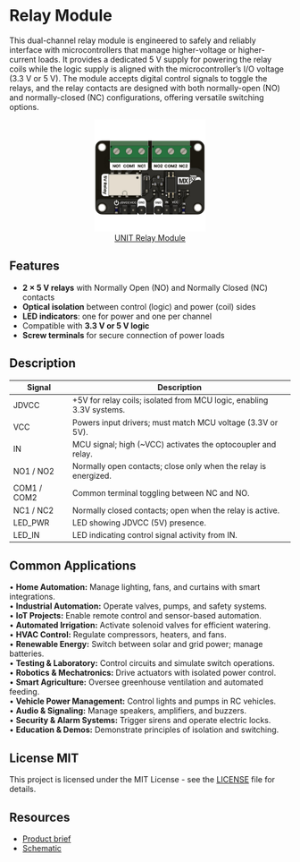 # Relay Module

This dual-channel relay module is engineered to safely and reliably interface with microcontrollers that manage higher-voltage or higher-current loads. It provides a dedicated 5 V supply for powering the relay coils while the logic supply is aligned with the microcontroller’s I/O voltage (3.3 V or 5 V). The module accepts digital control signals to toggle the relays, and the relay contacts are designed with both normally-open (NO) and normally-closed (NC) configurations, offering versatile switching options.

<div align="center">
    <a href="#"><img src="hardware/resources/relay_module.png" width="200px"><br/> UNIT Relay Module</a>
</div>


## **Features**
- **2 × 5 V relays** with Normally Open (NO) and Normally Closed (NC) contacts  
- **Optical isolation** between control (logic) and power (coil) sides  
- **LED indicators**: one for power and one per channel  
- Compatible with **3.3 V or 5 V logic**  
- **Screw terminals** for secure connection of power loads    




## **Description** 

<div align="center">

| Signal         | Description                                                                  |
|----------------|------------------------------------------------------------------------------|
| JDVCC          | +5V for relay coils; isolated from MCU logic, enabling 3.3V systems.         |
| VCC            | Powers input drivers; must match MCU voltage (3.3V or 5V).                   |
| IN             | MCU signal; high (~VCC) activates the optocoupler and relay.                 |
| NO1 / NO2      | Normally open contacts; close only when the relay is energized.              |
| COM1 / COM2    | Common terminal toggling between NC and NO.                                |
| NC1 / NC2      | Normally closed contacts; open when the relay is active.                     |
| LED_PWR        | LED showing JDVCC (5V) presence.                                               |
| LED_IN         | LED indicating control signal activity from IN.                            |

</div>



## Common Applications

• **Home Automation:** Manage lighting, fans, and curtains with smart integrations.  
• **Industrial Automation:** Operate valves, pumps, and safety systems.  
• **IoT Projects:** Enable remote control and sensor-based automation.  
• **Automated Irrigation:** Activate solenoid valves for efficient watering.  
• **HVAC Control:** Regulate compressors, heaters, and fans.  
• **Renewable Energy:** Switch between solar and grid power; manage batteries.  
• **Testing & Laboratory:** Control circuits and simulate switch operations.  
• **Robotics & Mechatronics:** Drive actuators with isolated power control.  
• **Smart Agriculture:** Oversee greenhouse ventilation and automated feeding.  
• **Vehicle Power Management:** Control lights and pumps in RC vehicles.  
• **Audio & Signaling:** Manage speakers, amplifiers, and buzzers.  
• **Security & Alarm Systems:** Trigger sirens and operate electric locks.  
• **Education & Demos:** Demonstrate principles of isolation and switching.

## License MIT
This project is licensed under the MIT License - see the [LICENSE](LICENSE) file for details.

## Resources
- [Product brief](./unit_relay_module_g6k_2g_y_tr_dc5.pdf)
- [Schematic](./hardware/UE0089-SCH-G6K-2G-Y-TR-DC5-001-T.pdf)



